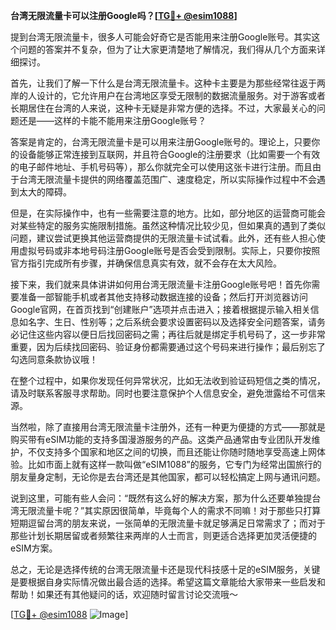 **台湾无限流量卡可以注册Google吗？[[TG💪+ @esim1088](https://t.me/s/esim1088)]**

提到台湾无限流量卡，很多人可能会好奇它是否能用来注册Google账号。其实这个问题的答案并不复杂，但为了让大家更清楚地了解情况，我们得从几个方面来详细探讨。

首先，让我们了解一下什么是台湾无限流量卡。这种卡主要是为那些经常往返于两岸的人设计的，它允许用户在台湾地区享受无限制的数据流量服务。对于游客或者长期居住在台湾的人来说，这种卡无疑是非常方便的选择。不过，大家最关心的问题还是——这样的卡能不能用来注册Google账号？

答案是肯定的，台湾无限流量卡是可以用来注册Google账号的。理论上，只要你的设备能够正常连接到互联网，并且符合Google的注册要求（比如需要一个有效的电子邮件地址、手机号码等），那么你就完全可以使用这张卡进行注册。而且由于台湾无限流量卡提供的网络覆盖范围广、速度稳定，所以实际操作过程中不会遇到太大的障碍。

但是，在实际操作中，也有一些需要注意的地方。比如，部分地区的运营商可能会对某些特定的服务实施限制措施。虽然这种情况比较少见，但如果真的遇到了类似问题，建议尝试更换其他运营商提供的无限流量卡试试看。此外，还有些人担心使用虚拟号码或非本地号码注册Google账号是否会受到限制。实际上，只要你按照官方指引完成所有步骤，并确保信息真实有效，就不会存在太大风险。

接下来，我们就来具体讲讲如何用台湾无限流量卡注册Google账号吧！首先你需要准备一部智能手机或者其他支持移动数据连接的设备；然后打开浏览器访问Google官网，在首页找到“创建账户”选项并点击进入；接着根据提示输入相关信息如名字、生日、性别等；之后系统会要求设置密码以及选择安全问题答案，请务必记住这些内容以便日后找回密码之需；再往后就是绑定手机号码了，这一步非常重要，因为后续找回密码、验证身份都需要通过这个号码来进行操作；最后别忘了勾选同意条款协议哦！

在整个过程中，如果你发现任何异常状况，比如无法收到验证码短信之类的情况，请及时联系客服寻求帮助。同时也要注意保护个人信息安全，避免泄露给不可信来源。

当然啦，除了直接用台湾无限流量卡注册外，还有一种更为便捷的方式——那就是购买带有eSIM功能的支持多国漫游服务的产品。这类产品通常由专业团队开发维护，不仅支持多个国家和地区之间的切换，而且还能让你随时随地享受高速上网体验。比如市面上就有这样一款叫做“eSIM1088”的服务，它专门为经常出国旅行的朋友量身定制，无论你是去台湾还是其他国家，都可以轻松搞定上网与通讯问题。

说到这里，可能有些人会问：“既然有这么好的解决方案，那为什么还要单独提台湾无限流量卡呢？”其实原因很简单，毕竟每个人的需求不同嘛！对于那些只打算短期逗留台湾的朋友来说，一张简单的无限流量卡就足够满足日常需求了；而对于那些计划长期居留或者频繁往来两岸的人士而言，则更适合选择更加灵活便捷的eSIM方案。

总之，无论是选择传统的台湾无限流量卡还是现代科技感十足的eSIM服务，关键是要根据自身实际情况做出最合适的选择。希望这篇文章能给大家带来一些启发和帮助！如果还有其他疑问的话，欢迎随时留言讨论交流哦～

[[TG💪+ @esim1088](https://t.me/s/esim1088) ![Image](https://i.postimg.cc/4NQfJmqS/Snipaste-2025-05-13-00-14-12.png)]